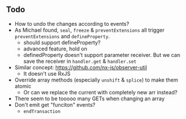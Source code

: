## Todo

- How to undo the changes according to events?
- As Michael found, `seal`, `freeze` & `preventExtensions`  all trigger `preventExtensions` and `defineProperty`.
    - should support defineProperty?
    - advanced feature, hold on
    - definedProperty doesn't support parameter receiver. But we can save the receiver in `handler.get` & `handler.set`
- Similar concept: https://github.com/nx-js/observer-util
    - It doesn't use RxJS
- Override array methods (especially `unshift` & `splice`) to make them atomic
    - Or can we replace the current with completely new arr instead?
- There seem to be tooooo many GETs when changing an array
- Don't emit get "funciton" events?
    - `endTransaction`
